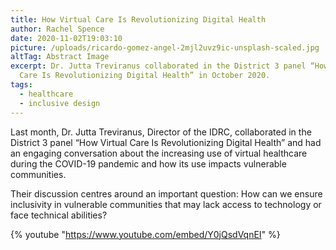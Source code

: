 ```yaml
---
title: How Virtual Care Is Revolutionizing Digital Health
author: Rachel Spence
date: 2020-11-02T19:03:10
picture: /uploads/ricardo-gomez-angel-2mjl2uvz9ic-unsplash-scaled.jpg
altTag: Abstract Image
excerpt: Dr. Jutta Treviranus collaborated in the District 3 panel “How Virtual
  Care Is Revolutionizing Digital Health” in October 2020.
tags:
  - healthcare
  - inclusive design
---
```

Last month, Dr. Jutta Treviranus, Director of the IDRC, collaborated in the District 3 panel “How Virtual Care Is Revolutionizing Digital Health” and had an engaging conversation about the increasing use of virtual healthcare during the COVID-19 pandemic and how its use impacts vulnerable communities.

Their discussion centres around an important question: How can we ensure inclusivity in vulnerable communities that may lack access to technology or face technical abilities?

{% youtube "https://www.youtube.com/embed/Y0jQsdVqnEI" %}
